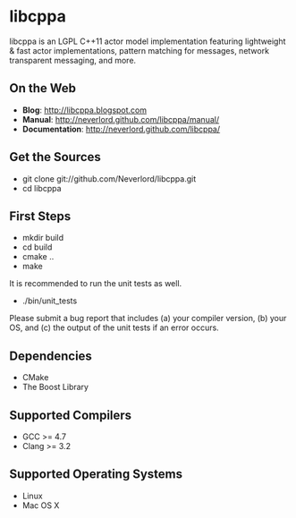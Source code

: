 libcppa
=======

libcppa is an LGPL C++11 actor model implementation featuring lightweight & fast
actor implementations, pattern matching for messages,
network transparent messaging, and more.


On the Web
----------

* __Blog__: http://libcppa.blogspot.com
* __Manual__: http://neverlord.github.com/libcppa/manual/
* __Documentation__: http://neverlord.github.com/libcppa/


Get the Sources
---------------

* git clone git://github.com/Neverlord/libcppa.git
* cd libcppa


First Steps
-----------

* mkdir build
* cd build
* cmake ..
* make

It is recommended to run the unit tests as well.

* ./bin/unit_tests

Please submit a bug report that includes (a) your compiler version, (b) your OS,
and (c) the output of the unit tests if an error occurs.


Dependencies
------------

* CMake
* The Boost Library


Supported Compilers
-------------------

* GCC >= 4.7
* Clang >= 3.2


Supported Operating Systems
---------------------------

* Linux
* Mac OS X
